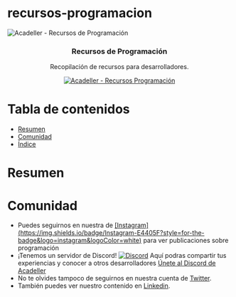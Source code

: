 # recursos-programacion

![Acadeller - Recursos de Programación](http://i.imgur.com/5fhhRTw.png)

<h3 align="center">Recursos de Programación</h3>
<p align="center">
  Recopilación de recursos para desarrolladores.
</p>
<p align="center">
  <a href="https://github.com/ossu/computer-science">
	<img alt="Acadeller - Recursos Programación" src="https://img.shields.io/badge/Acadeller-recursos--programaci%C3%B3n-yellow.svg">
  </a>
</p>

# Tabla de contenidos

- [Resumen](#resumen)
- [Comunidad](#comunidad)
- [Índice](#indice)

# Resumen

# Comunidad

- Puedes seguirnos en nuestra de [[Instagram] (https://img.shields.io/badge/Instagram-E4405F?style=for-the-badge&logo=instagram&logoColor=white)](https://www.instagram.com/acadeller/) para ver publicaciones sobre programación 
- ¡Tenemos un servidor de Discord! [![Discord](https://img.shields.io/badge/Discord-7289DA?style=for-the-badge&logo=discord&logoColor=white)](https://discord.com/invite/9vvcTTC) Aquí podras compartir tus experiencias y conocer a otros desarrolladores [Únete al Discord de Acadeller](https://discord.com/invite/9vvcTTC)
- No te olvides tampoco de seguirnos en nuestra cuenta de [Twitter](https://twitter.com/acadeller). 
- También puedes ver nuestro contenido en [Linkedin](https://www.linkedin.com/company/68485158).

